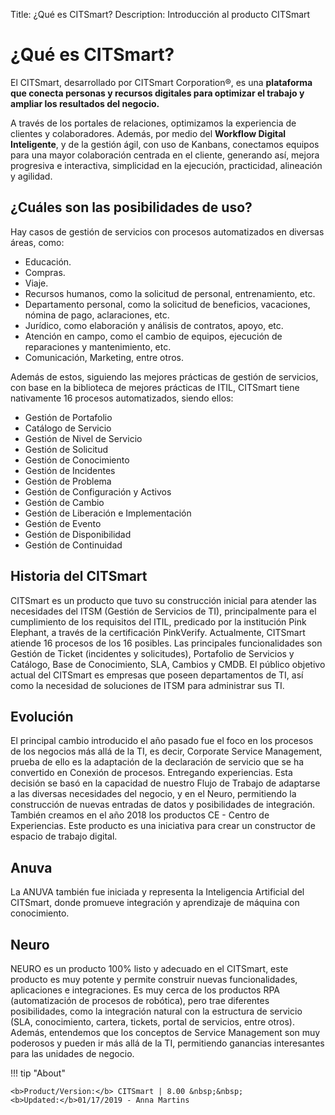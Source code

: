 Title: ¿Qué es CITSmart?
Description: Introducción al producto CITSmart

# ¿Qué es CITSmart?

El CITSmart, desarrollado por CITSmart Corporation®, es una **plataforma 
que conecta personas y recursos digitales para optimizar el trabajo y ampliar 
los resultados del negocio.**

A través de los portales de relaciones, optimizamos la experiencia de clientes y 
colaboradores. Además, por medio del **Workflow Digital Inteligente**, y de la gestión ágil, 
con uso de Kanbans, conectamos equipos para una mayor colaboración centrada en el cliente, 
generando así, mejora progresiva e interactiva, simplicidad en la ejecución, practicidad, 
alineación y agilidad.

¿Cuáles son las posibilidades de uso?
--------------------------------------

Hay casos de gestión de servicios con procesos automatizados en diversas áreas, como:

*   Educación.
*   Compras.
*   Viaje.
*   Recursos humanos, como la solicitud de personal, entrenamiento, etc.
*   Departamento personal, como la solicitud de beneficios, vacaciones, nómina de pago, aclaraciones, etc.
*   Jurídico, como elaboración y análisis de contratos, apoyo, etc.
*   Atención en campo, como el cambio de equipos, ejecución de reparaciones y mantenimiento, etc.
*   Comunicación, Marketing, entre otros.

Además de estos, siguiendo las mejores prácticas de gestión de servicios, con base en la 
biblioteca de mejores prácticas de ITIL, CITSmart tiene nativamente 16 procesos automatizados, 
siendo ellos:

*   Gestión de Portafolio
*   Catálogo de Servicio
*   Gestión de Nivel de Servicio
*   Gestión de Solicitud
*   Gestión de Conocimiento
*   Gestión de Incidentes
*   Gestión de Problema
*   Gestión de Configuración y Activos
*   Gestión de Cambio
*   Gestión de Liberación e Implementación
*   Gestión de Evento
*   Gestión de Disponibilidad
*   Gestión de Continuidad

Historia del CITSmart
--------------------

CITSmart es un producto que tuvo su construcción inicial para atender las
necesidades del ITSM (Gestión de Servicios de TI), principalmente para
el cumplimiento de los requisitos del ITIL, predicado por la institución Pink Elephant,
a través de la certificación PinkVerify. Actualmente, CITSmart atiende 16 procesos
de los 16 posibles. Las principales funcionalidades son Gestión de Ticket
(incidentes y solicitudes), Portafolio de Servicios y Catálogo, Base de
Conocimiento, SLA, Cambios y CMDB. El público objetivo actual del CITSmart es
empresas que poseen departamentos de TI, así como la necesidad de soluciones de
ITSM para administrar sus TI.

Evolución
------------

El principal cambio introducido el año pasado fue el foco en los procesos de
los negocios más allá de la TI, es decir, Corporate Service Management, prueba de ello es la
adaptación de la declaración de servicio que se ha convertido en Conexión de procesos.
Entregando experiencias. Esta decisión se basó en la capacidad de nuestro Flujo de
Trabajo de adaptarse a las diversas necesidades del negocio, y en el Neuro, permitiendo
la construcción de nuevas entradas de datos y posibilidades de integración. También
creamos en el año 2018 los productos CE - Centro de Experiencias. Este producto es
una iniciativa para crear un constructor de espacio de trabajo digital.

Anuva
-----

La ANUVA también fue iniciada y representa la Inteligencia Artificial del CITSmart,
donde promueve integración y aprendizaje de máquina con conocimiento.

Neuro
-----

NEURO es un producto 100% listo y adecuado en el CITSmart, este producto es muy
potente y permite construir nuevas funcionalidades, aplicaciones e integraciones. Es muy
cerca de los productos RPA (automatización de procesos de robótica), pero trae
diferentes posibilidades, como la integración natural con la estructura de servicio
(SLA, conocimiento, cartera, tickets, portal de servicios, entre
otros). Además, entendemos que los conceptos de Service Management son muy
poderosos y pueden ir más allá de la TI, permitiendo ganancias interesantes para las
unidades de negocio.

!!! tip "About"

    <b>Product/Version:</b> CITSmart | 8.00 &nbsp;&nbsp;
    <b>Updated:</b>01/17/2019 - Anna Martins

